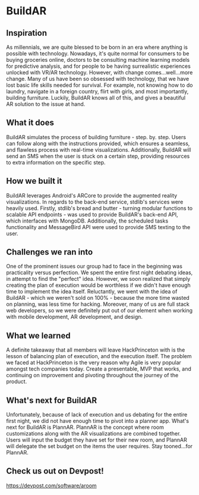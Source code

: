 # BuildAR

## Inspiration
As millennials, we are quite blessed to be born in an era where anything is possible with technology. Nowadays, it's quite normal for consumers to be buying groceries online, doctors to be consulting machine learning models for predictive analysis, and for people to be having surrealistic experiences unlocked with VR/AR technology. However, with change comes...well...more change. Many of us have been so obsessed with technology, that we have lost basic life skills needed for survival. For example, not knowing how to do laundry, navigate in a foreign country, flirt with girls, and most importantly, building furniture. Luckily, BuildAR knows all of this, and gives a beautiful AR solution to the issue at hand.

## What it does
BuildAR simulates the process of building furniture - step. by. step. Users can follow along with the instructions provided, which ensures a seamless, and flawless process with real-time visualizations. Additionally, BuildAR will send an SMS when the user is stuck on a certain step, providing resources to extra information on the specific step.

## How we built it
BuildAR leverages Android's ARCore to provide the augmented reality visualizations. In regards to the back-end service, stdlib's services were heavily used. Firstly, stdlib's bread and butter - turning modular functions to scalable API endpoints - was used to provide BuildAR's back-end API, which interfaces with MongoDB. Additionally, the scheduled tasks functionality and MessageBird API were used to provide SMS texting to the user.

## Challenges we ran into
One of the prominent issues our group had to face in the beginning was practicality versus perfection. We spent the entire first night debating ideas, in attempt to find the "perfect" idea. However, we soon realized that simply creating the plan of execution would be worthless if we didn't have enough time to implement the idea itself. Reluctantly, we went with the idea of BuildAR - which we weren't sold on 100% - because the more time wasted on planning, was less time for hacking. Moreover, many of us are full stack web developers, so we were definitely put out of our element when working with mobile development, AR development, and design.

## What we learned
A definite takeaway that all members will leave HackPrinceton with is the lesson of balancing plan of execution, and the execution itself. The problem we faced at HackPrinceton is the very reason why Agile is very popular amongst tech companies today. Create a presentable, MVP that works, and continuing on improvement and pivoting throughout the journey of the product.

## What's next for BuildAR
Unfortunately, because of lack of execution and us debating for the entire first night, we did not have enough time to pivot into a planner app. What's next for BuildAR is PlannAR. PlannAR is the concept where room customizations along with the AR visualizations are combined together. Users will input the budget they have set for their new room, and PlannAR will delegate the set budget on the items the user requires. Stay tooned...for PlannAR.

## Check us out on Devpost!
https://devpost.com/software/aroom